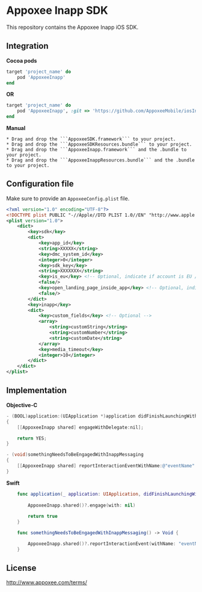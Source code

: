 Appoxee Inapp SDK
===========
This repository contains the Appoxee Inapp iOS SDK.

Integration
-----------

**Cocoa pods**

```ruby
target 'project_name' do
    pod 'AppoxeeInapp'
end
```

**OR**


```ruby
target 'project_name' do
    pod 'AppoxeeInapp', :git => 'https://github.com/AppoxeeMobile/iosInappArtifacts.git', :tag => '4.1.0'
end
```

**Manual**

    * Drag and drop the ```AppoxeeSDK.framework``` to your project.
    * Drag and drop the ```AppoxeeSDKResources.bundle``` to your project.
    * Drag and drop the ```AppoxeeInapp.framework``` and the .bundle to your project.
    * Drag and drop the ```AppoxeeInappResources.bundle``` and the .bundle to your project.


Configuration file
------------------

Make sure to provide an ```AppoxeeConfig.plist``` file.

```xml
<?xml version="1.0" encoding="UTF-8"?>
<!DOCTYPE plist PUBLIC "-//Apple//DTD PLIST 1.0//EN" "http://www.apple.com/DTDs/PropertyList-1.0.dtd">
<plist version="1.0">
    <dict>
        <key>sdk</key>
        <dict>
            <key>app_id</key>
            <string>XXXXX</string>
            <key>dmc_system_id</key>
            <integer>0</integer>
            <key>sdk_key</key>
            <string>XXXXXXX</string>
            <key>is_eu</key> <!-- Optional, indicate if account is EU / US -->
            <false/>
            <key>open_landing_page_inside_app</key> <!-- Optional, indicate if landing page should open inside the app or via Safari -->
            <false/>
        </dict>
        <key>inapp</key>
        <dict>
            <key>custom_fields</key> <!-- Optional -->
            <array>
                <string>customString</string>
                <string>customNumber</string>
                <string>customDate</string>
            </array>
            <key>media_timeout</key>
            <integer>10</integer>
        </dict>
    </dict>
</plist>

```

Implementation
--------------

**Objective-C**

```objective-c
- (BOOL)application:(UIApplication *)application didFinishLaunchingWithOptions:(NSDictionary *)launchOptions
{
    [[AppoxeeInapp shared] engageWithDelegate:nil];

    return YES;
}
```

```objective-c
- (void)somethingNeedsToBeEngagedWithInappMessaging
{
    [[AppoxeeInapp shared] reportInteractionEventWithName:@"eventName" andAttributes:nil];
}
```

**Swift**

```swift
    func application(_ application: UIApplication, didFinishLaunchingWithOptions launchOptions: [NSObject: AnyObject]?) -> Bool {
        
        AppoxeeInapp.shared()?.engage(with: nil)
        
        return true
    }
```
```swift
    func somethingNeedsToBeEngagedWithInappMessaging() -> Void {

        AppoxeeInapp.shared()?.reportInteractionEvent(withName: "eventName", andAttributes: nil)
    }
```

License
-------
http://www.appoxee.com/terms/

